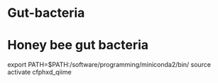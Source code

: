 # Gut-bacteria
# Honey bee gut bacteria
export PATH=$PATH:/software/programming/miniconda2/bin/
source activate cfphxd_qiime
